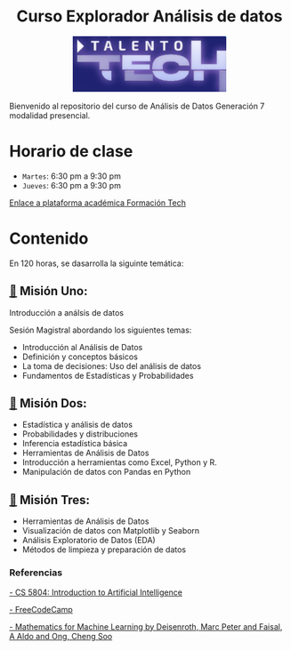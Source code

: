 <h1 align="center">Curso Explorador Análisis de datos </h1>

<p align="center">
<img src="logo.png" height="100">
</p>

Bienvenido al repositorio del curso de Análisis de Datos Generación 7 modalidad presencial. 


# Horario de clase

- `Martes`: 6:30 pm a 9:30 pm
- `Jueves`: 6:30 pm a 9:30 pm

<a href="https://imaster.academy/login/index.php" target="_blank">Enlace a plataforma académica Formación Tech</a>


<!-- Este repositorio está organizado de la siguiente manera:

- `logos/`: Carpeta que contiene los logos relacionados con el curso.
- `código/`: Ejemplos de código fuente en Python para diferentes módulos del curso.
- `README.md`: Este archivo, que proporciona una visión general y guía sobre el repositorio. -->

# Contenido
En 120 horas, se dasarrolla la siguinte temática:

##  [📂](./MisiónUno/) Misión Uno:
Introducción a análsis de datos

Sesión Magistral abordando los siguientes temas:
- Introducción al Análisis de Datos
- Definición y conceptos básicos 
- La toma de decisiones: Uso del análisis de datos 
- Fundamentos de Estadísticas y Probabilidades


## [📂](./Misión%20Dos/) Misión Dos:


-	Estadística y análisis de datos
-	Probabilidades y distribuciones 
-	Inferencia estadística básica     
-	Herramientas de Análisis de Datos
-	Introducción a herramientas como Excel, Python y R. 
-	Manipulación de datos con Pandas en Python 

## [📂](./Misión%20Tres/) Misión Tres:

-	Herramientas de Análisis de Datos            
-	Visualización de datos con Matplotlib y Seaborn 
-	Análisis Exploratorio de Datos (EDA)
-	Métodos de limpieza y preparación de datos 

### Referencias 

<a href="https://www.youtube.com/playlist?list=PLUenpfvlyoa0PB6_kqJ9WU7m6i6z1RhfJ" target="_blank">- CS 5804: Introduction to Artificial Intelligence </a>

<a href="https://www.freecodecamp.org/" target="_blank">- FreeCodeCamp </a>

<a href="https://mml-book.github.io/book/mml-book.pdf" target="_blank">- Mathematics for Machine Learning by Deisenroth, Marc Peter and Faisal, A Aldo and Ong, Cheng Soo</a>
